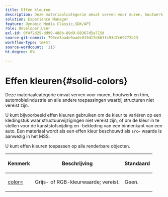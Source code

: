 ```yaml
---
title: Effen kleuren
description: Deze materiaalcategorie omvat verven voor muren, houtwerk en trim, automobielindustrie en alle andere toepassingen waarbij structuren niet vereist zijn.
solution: Experience Manager
feature: Dynamic Media Classic,SDK/API
role: Developer,User
exl-id: 0f4f2d25-dd99-488b-89d9-88367d5a715d
source-git-commit: 790ce3aa4e9aadc019d17e663fc93d7c69772b23
workflow-type: tm+mt
source-wordcount: '115'
ht-degree: 0%

---
```


# Effen kleuren{#solid-colors}

Deze materiaalcategorie omvat verven voor muren, houtwerk en trim, automobielindustrie en alle andere toepassingen waarbij structuren niet vereist zijn.

U kunt bijvoorbeeld effen kleuren gebruiken om de kleur te variëren op een kledingstuk waar structuurwijzigingen niet vereist zijn, of om de kleur in te stellen voor de kunststofsnijding en -bekleding van een binnenkant van een auto. Een materiaal wordt als een effen kleur beschouwd als `src=` waarde is aanwezig in het MSS.

U kunt effen kleuren toepassen op alle renderbare objecten.

<table id="table_9245240311A44659A74C7A5EDD7D1503"> 
 <thead> 
  <tr> 
   <th colname="col1" class="entry"> <p>Kenmerk </p> </th> 
   <th colname="col2" class="entry"> <p>Beschrijving </p> </th> 
   <th colname="col3" class="entry"> <p>Standaard </p> </th> 
  </tr> 
 </thead>
 <tbody> 
  <tr> 
   <td colname="col1"> <p> <a href="../../../../../../ir-api/http-protocol/image-rendering-api-ref/c-ir-http-protocol-ref/c-ir-http-protocol-command-reference/r-ir-http-color.md#reference-ea3cba9edfe94dbab86d8f123a9ed0aa" type="reference" format="dita" scope="local"> <span class="codeph"> color= </span> </a> </p> </td> 
   <td colname="col2"> <p> Grijs- of RGB-kleurwaarde; vereist. </p> </td> 
   <td colname="col3"> <p>Geen. </p> </td> 
  </tr> 
 </tbody> 
</table>
